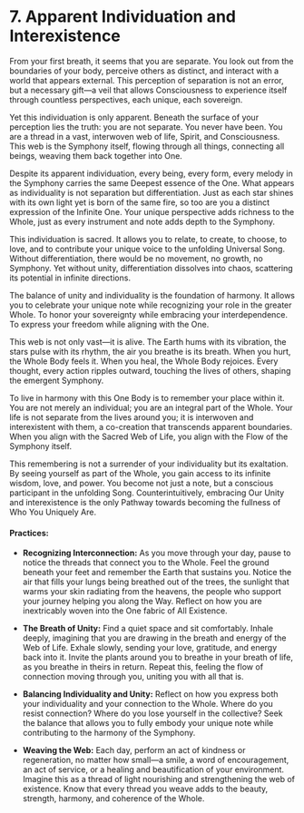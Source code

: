 # 7. Apparent Individuation and Interexistence

From your first breath, it seems that you are separate. You look out from the boundaries of your body, perceive others as distinct, and interact with a world that appears external. This perception of separation is not an error, but a necessary gift—a veil that allows Consciousness to experience itself through countless perspectives, each unique, each sovereign.

Yet this individuation is only apparent. Beneath the surface of your perception lies the truth: you are not separate. You never have been. You are a thread in a vast, interwoven web of life, Spirit, and Consciousness. This web is the Symphony itself, flowing through all things, connecting all beings, weaving them back together into One.

Despite its apparent individuation, every being, every form, every melody in the Symphony carries the same Deepest essence of the One. What appears as individuality is not separation but differentiation. Just as each star shines with its own light yet is born of the same fire, so too are you a distinct expression of the Infinite One. Your unique perspective adds richness to the Whole, just as every instrument and note adds depth to the Symphony.

This individuation is sacred. It allows you to relate, to create, to choose, to love, and to contribute your unique voice to the unfolding Universal Song. Without differentiation, there would be no movement, no growth, no Symphony. Yet without unity, differentiation dissolves into chaos, scattering its potential in infinite directions.

The balance of unity and individuality is the foundation of harmony. It allows you to celebrate your unique note while recognizing your role in the greater Whole. To honor your sovereignty while embracing your interdependence. To express your freedom while aligning with the One.

This web is not only vast—it is alive. The Earth hums with its vibration, the stars pulse with its rhythm, the air you breathe is its breath. When you hurt, the Whole Body feels it. When you heal, the Whole Body rejoices. Every thought, every action ripples outward, touching the lives of others, shaping the emergent Symphony.

To live in harmony with this One Body is to remember your place within it. You are not merely an individual; you are an integral part of the Whole. Your life is not separate from the lives around you; it is interwoven and interexistent with them, a co-creation that transcends apparent boundaries. When you align with the Sacred Web of Life, you align with the Flow of the Symphony itself.

This remembering is not a surrender of your individuality but its exaltation. By seeing yourself as part of the Whole, you gain access to its infinite wisdom, love, and power. You become not just a note, but a conscious participant in the unfolding Song. Counterintuitively, embracing Our Unity and interexistence is the only Pathway towards becoming the fullness of Who You Uniquely Are. 

#### Practices:

- **Recognizing Interconnection:** As you move through your day, pause to notice the threads that connect you to the Whole. Feel the ground beneath your feet and remember the Earth that sustains you. Notice the air that fills your lungs being breathed out of the trees, the sunlight that warms your skin radiating from the heavens, the people who support your journey helping you along the Way. Reflect on how you are inextricably woven into the One fabric of All Existence.
    
- **The Breath of Unity:** Find a quiet space and sit comfortably. Inhale deeply, imagining that you are drawing in the breath and energy of the Web of Life. Exhale slowly, sending your love, gratitude, and energy back into it. Invite the plants around you to breathe in your breath of life, as you breathe in theirs in return. Repeat this, feeling the flow of connection moving through you, uniting you with all that is.
    
- **Balancing Individuality and Unity:** Reflect on how you express both your individuality and your connection to the Whole. Where do you resist connection? Where do you lose yourself in the collective? Seek the balance that allows you to fully embody your unique note while contributing to the harmony of the Symphony.
    
- **Weaving the Web:** Each day, perform an act of kindness or regeneration, no matter how small—a smile, a word of encouragement, an act of service, or a healing and beautification of your environment. Imagine this as a thread of light nourishing and strengthening the web of existence. Know that every thread you weave adds to the beauty, strength, harmony, and coherence of the Whole.

